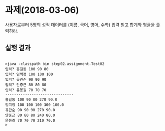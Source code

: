 # 과제(2018-03-06)
사용자로부터 5명의 성적 데이터를 (이름, 국어, 영어, 수학) 입력 받고 합계와 평균을 출력하라.
## 실행 결과
```

>java -classpath bin step02.assignment.Test02
입력? 홍길동 100 90 80
입력? 임꺽정 100 100 100
입력? 유관순 90 90 90
입력? 안중근 80 80 80
입력? 윤봉길 70 70 70
-------------------------------
홍길동 100 90 80 270 90.0 
임꺽정 100 100 100 300 100.0 
유관순 90 90 90 270 90.0 
안중근 80 80 80 240 80.0 
윤봉길 70 70 70 210 70.0 
>
```